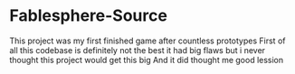 # Fablesphere-Source
This project was my first finished game after countless prototypes
First of all this codebase is definitely not the best it had big flaws but i never thought this project would get this big
And it did thought me good lession
